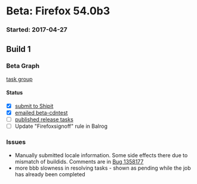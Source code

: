 # Beta: Firefox 54.0b3

### Started: 2017-04-27

## Build 1

### Beta Graph
[task group](https://tools.taskcluster.net/push-inspector/#/dsD4UfsyRBuU7Wzih9C7RQ)


#### Status
- [x] [submit to Shipit](https://wiki.mozilla.org/Release:Release_Automation_on_Mercurial:Starting_a_Release#Submit_to_Ship_It)
- [x] [emailed beta-cdntest](../how-tos/relpro.md#1-email-drivers-re-release-live-on-test-channel)
- [ ] [published release tasks](../how-tos/relpro.md#3-publish-release)
- [ ] Update "Firefoxsignoff" rule in Balrog

### Issues
- Manually submitted <my> locale information. Some side effects there due to mismatch of buildids. Comments are in [Bug 1358177](https://bugzil.la/1358177)
- more bbb slowness in resolving tasks - shown as pending while the job has already been completed


